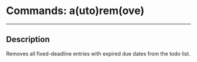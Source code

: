 # Commands: a(uto)rem(ove)

---

## Description

Removes all fixed-deadline entries with expired due dates from the todo list.